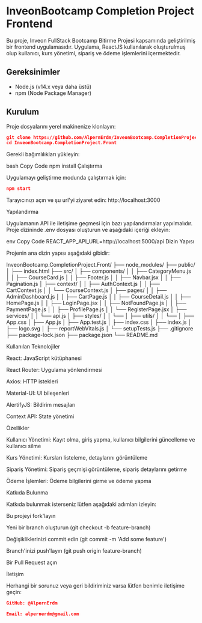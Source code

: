 # InveonBootcamp Completion Project Frontend

Bu proje, Inveon FullStack Bootcamp Bitirme Projesi kapsamında geliştirilmiş bir frontend uygulamasıdır. Uygulama, ReactJS kullanılarak oluşturulmuş olup kullanıcı, kurs yönetimi, sipariş ve ödeme işlemlerini içermektedir.

## Gereksinimler

- Node.js (v14.x veya daha üstü)
- npm (Node Package Manager)

## Kurulum

Proje dosyalarını yerel makinenize klonlayın:
```json
git clone https://github.com/AlpernErdm/InveonBootcamp.CompletionProject.Front.git
cd InveonBootcamp.CompletionProject.Front
```
Gerekli bağımlılıkları yükleyin:


bash
Copy Code
npm install
Çalıştırma

Uygulamayı geliştirme modunda çalıştırmak için:
```json
npm start
```
Tarayıcınızı açın ve şu url'yi ziyaret edin: http://localhost:3000


Yapılandırma

Uygulamanın API ile iletişime geçmesi için bazı yapılandırmalar yapılmalıdır. Proje dizininde .env dosyası oluşturun ve aşağıdaki içeriği ekleyin:


env
Copy Code
REACT_APP_API_URL=http://localhost:5000/api
Dizin Yapısı

Projenin ana dizin yapısı aşağıdaki gibidir:

InveonBootcamp.CompletionProject.Front/
├── node_modules/
├── public/
│   ├── index.html
├── src/
│   ├── components/
│   │   ├── CategoryMenu.js
│   │   ├── CourseCard.js
│   │   ├── Footer.js
│   │   ├── Navbar.jsx
│   │   ├── Pagination.js
│   ├── context/
│   │   ├── AuthContext.js
│   │   ├── CartContext.js
│   │   └── CourseContext.js
│   ├── pages/
│   │   ├── AdminDashboard.js
│   │   ├── CartPage.js
│   │   ├── CourseDetail.js
│   │   ├── HomePage.js
│   │   ├── LoginPage.jsx
│   │   ├── NotFoundPage.js
│   │   ├── PaymentPage.js
│   │   ├── ProfilePage.js
│   │   └── RegisterPage.jsx
│   ├── services/
│   │   └── api.js
│   ├── styles/
│   │   └── 
│   ├── utils/
│   │   └── 
│   ├── App.css
│   ├── App.js
│   ├── App.test.js
│   ├── index.css
│   ├── index.js
│   ├── logo.svg
│   ├── reportWebVitals.js
│   └── setupTests.js
├── .gitignore
├── package-lock.json
├── package.json
└── README.md


Kullanılan Teknolojiler


React: JavaScript kütüphanesi

React Router: Uygulama yönlendirmesi

Axios: HTTP istekleri

Material-UI: UI bileşenleri

AlertifyJS: Bildirim mesajları

Context API: State yönetimi


Özellikler


Kullanıcı Yönetimi: Kayıt olma, giriş yapma, kullanıcı bilgilerini güncelleme ve kullanıcı silme

Kurs Yönetimi: Kursları listeleme, detaylarını görüntüleme

Sipariş Yönetimi: Sipariş geçmişi görüntüleme, sipariş detaylarını getirme

Ödeme İşlemleri: Ödeme bilgilerini girme ve ödeme yapma


Katkıda Bulunma

Katkıda bulunmak isterseniz lütfen aşağıdaki adımları izleyin:



Bu projeyi fork'layın

Yeni bir branch oluşturun (git checkout -b feature-branch)

Değişikliklerinizi commit edin (git commit -m 'Add some feature')

Branch'inizi push'layın (git push origin feature-branch)

Bir Pull Request açın


İletişim

Herhangi bir sorunuz veya geri bildiriminiz varsa lütfen benimle iletişime geçin:


```json
GitHub: @AlpernErdm

Email: alpernerdm@gmail.com
```
